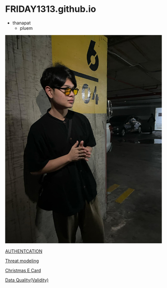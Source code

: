 # FRIDAY1313.github.io

- thanapat
   - pluem 
  

![alt text](image/Profliepluem.jpg)

[AUTHENTCATION](authentication)

[Threat modeling](threat-modeling)

[Christmas E Card](christmascard.md)

[Data Quality(Validity)](validity.md)
